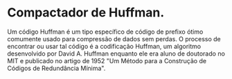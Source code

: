 # Compactador de Huffman.

Um código Huffman é um tipo específico de código de prefixo ótimo comumente usado para compressão de dados sem perdas. O processo de encontrar ou usar tal código é a codificação Huffman, um algoritmo desenvolvido por David A. Huffman enquanto ele era aluno de doutorado no MIT e publicado no artigo de 1952 "Um Método para a Construção de Códigos de Redundância Mínima".

